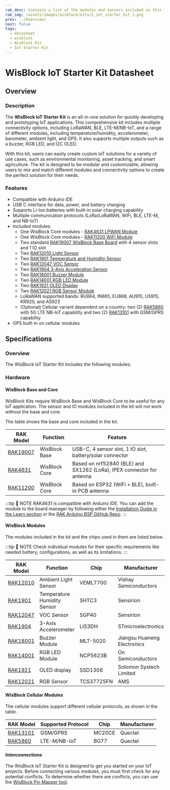 ```yaml
---
rak_desc: Contains a list of the modules and sensors included in this fully customizable WisBlock IoT Starter Kit for your IoT applications.
rak_img: /assets/images/wisblock/kits/1_iot_starter_kit_1.png
prev: ../Overview/
next: false
tags:
  - datasheet
  - wisblock
  - WisBlock Kit
  - IoT Starter Kit
---
```


# WisBlock IoT Starter Kit Datasheet

## Overview

### Description

The **WisBlock IoT Starter Kit** is an all-in-one solution for quickly developing and prototyping IoT applications. This comprehensive kit includes multiple connectivity options, including LoRaWAN, BLE, LTE-M/NB-IoT, and a range of different modules, including temperature/humidity, accelerometer, barometer, ambient light, and GPS. It also supports multiple outputs such as a buzzer, RGB LED, and I2C OLED.

With this kit, users can easily create custom IoT solutions for a variety of use cases, such as environmental monitoring, asset tracking, and smart agriculture. The kit is designed to be modular and customizable, allowing users to mix and match different modules and connectivity options to create the perfect solution for their needs.

### Features

- Compatible with Arduino IDE
- USB C interface for data, power, and battery charging
- Supports Li-Ion batteries with built-in solar charging capability
- Multiple communication protocols (LoRa/LoRaWAN, WiFi, BLE, LTE-M, and NB-IoT)
- Included modules:
    - One WisBlock Core modules - [RAK4631 LPWAN Module](https://docs.rakwireless.com/Product-Categories/WisBlock/RAK4631/Quickstart/)
    - One WisBlock Core modules - [RAK11200 WiFi Module](https://docs.rakwireless.com/Product-Categories/WisBlock/RAK11200/Quickstart/)
    - Two standard [RAK19007 WisBlock Base Board](https://docs.rakwireless.com/Product-Categories/WisBlock/RAK19007/Quickstart/) with 4 sensor slots and 1 IO slot
    - Two [RAK12010 Light Sensor](https://docs.rakwireless.com/Product-Categories/WisBlock/RAK12010/Quickstart/)
    - Two [RAK1901 Temperature and Humidity Sensor](https://docs.rakwireless.com/Product-Categories/WisBlock/RAK1901/Quickstart/)
    - Two [RAK12047 VOC Sensor](https://docs.rakwireless.com/Product-Categories/WisBlock/RAK12047/Quickstart/)
    - Two [RAK1904 3-Axis Acceleration Sensor](https://docs.rakwireless.com/Product-Categories/WisBlock/RAK1904/Quickstart/)
    - Two [RAK18001 Buzzer Module](https://docs.rakwireless.com/Product-Categories/WisBlock/RAK18001/Quickstart/)
    - Two [RAK14001 RGB LED Module](https://docs.rakwireless.com/Product-Categories/WisBlock/RAK14001/Quickstart/)
    - Two [RAK1921 OLED Display](https://docs.rakwireless.com/Product-Categories/WisBlock/RAK1921/Quickstart/)
    - Two [RAK12021 RGB Sensor Module](https://docs.rakwireless.com/Product-Categories/WisBlock/RAK12021/Quickstart/)
    - LoRaWAN supported bands: RU864, IN865, EU868, AU915, US915, KR920, and AS923
    - (Optional) Cellular variant dependent on a country: two (2) [RAK5860](https://docs.rakwireless.com/Product-Categories/WisBlock/RAK5860/Quickstart/) with 5G LTE NB-IoT capability and two (2) [RAK13101](https://docs.rakwireless.com/Product-Categories/WisBlock/RAK13101/Quickstart/) with GSM/GPRS capability
- GPS built-in on cellular modules

## Specifications

### Overview

The WisBlock IoT Starter Kit includes the following modules:

<rk-img
  src="/assets/images/wisblock/kits/1_iot_starter_kit_2.png"
  width="80%"
  caption="Modules of the WisBlock IoT Starter Kit"
/>

### Hardware

#### WisBlock Base and Core

WisBlock Kits require WisBlock Base and WisBlock Core to be useful for any IoT application. The sensor and IO modules included in the kit will not work without the base and core.

The table shows the base and core included in the kit.

| RAK Model                                         | Function      | Feature                                                               |
| ------------------------------------------------- | ------------- | --------------------------------------------------------------------- |
| [RAK19007](/Product-Categories/WisBlock/RAK19007) | WisBlock Base | USB-C, 4 sensor slot, 1 IO slot, battery/solar connector              |
| [RAK4631](/Product-Categories/WisBlock/RAK4631)   | WisBlock Core | Based on nrf52840 (BLE) and SX1262 (LoRa), IPEX connector for antenna |
| [RAK11200](/Product-Categories/WisBlock/RAK11200) | WisBlock Core | Based on ESP32 (WiFi + BLE), built-in PCB antenna                     |

:::tip 📝 NOTE
RAK4631 is compatible with Arduino IDE. You can add the module to the board manager by following either the [Installation Guide in the Learn section](https://docs.rakwireless.com/Knowledge-Hub/Learn/Installation-of-Board-Support-Package-in-Arduino-IDE/) or the [RAK Arduino BSP GitHub Repo](https://github.com/RAKWireless/RAKwireless-Arduino-BSP-Index).
:::

#### WisBlock Modules

The modules included in the kit and the chips used in them are listed below.

:::tip 📝 NOTE
Check individual modules for their specific requirements like needed battery, configurations, as well as its limitations.
:::

| RAK Model                                         | Function                    | Chip       | Manufacturer                |
| ------------------------------------------------- | --------------------------- | ---------- | --------------------------- |
| [RAK12010](/Product-Categories/WisBlock/RAK12010) | Ambient Light Sensor        | VEML7700   | Vishay Semiconductors       |
| [RAK1901](/Product-Categories/WisBlock/RAK1901)   | Temperature Humidity Sensor | SHTC3      | Sensirion                   |
| [RAK12047](/Product-Categories/WisBlock/RAK12047) | VOC Sensor                  | SGP40      | Sensirion                   |
| [RAK1904](/Product-Categories/WisBlock/RAK1904)   | 3-Axis Accelerometer        | LIS3DH     | STmicroelectronics          |
| [RAK18001](/Product-Categories/WisBlock/RAK18001) | Buzzer Module               | MLT-5020   | Jiangsu Huaneng Electronics |
| [RAK14001](/Product-Categories/WisBlock/RAK14001) | RGB LED Module              | NCP5623B   | On Semiconductors           |
| [RAK1921](/Product-Categories/WisBlock/RAK1921)   | OLED display                | SSD1306    | Solomon Systech Limited     |
| [RAK12021](/Product-Categories/WisBlock/RAK12021) | RGB Sensor                  | TCS37725FN | AMS                         |

#### WisBlock Cellular Modules

The cellular modules support different cellular protocols, as shown in the table.

| RAK Model                                         | Supported Protocol | Chip   | Manufacturer |
| ------------------------------------------------- | ------------------ | ------ | ------------ |
| [RAK13101](/Product-Categories/WisBlock/RAK13101) | GSM/GPRS           | MC20CE | Quectel      |
| [RAK5860](/Product-Categories/WisBlock/RAK5860)   | LTE-M/NB-IoT       | BG77   | Quectel      |

#### Interconnections

The WisBlock IoT Starter Kit is designed to get you started on your IoT projects. Before connecting various modules, you must first check for any potential conflicts. To determine whether there are conflicts, you can use the [WisBlock Pin Mapper tool](https://docs.rakwireless.com/Knowledge-Hub/Pin-Mapper/).